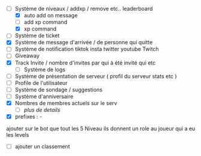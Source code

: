- [ ] Système de niveaux / addxp / remove etc.. leaderboard
  - [x] auto add on message
  - [ ] add xp command
  - [x] xp command
- [ ] Système de ticket
- [x] Système de message d'arrivée / de personne qui quitte
- [ ] Système de notification tiktok insta twitter youtube Twitch
- [ ] Giveaway
- [x] Track Invite / nombre d'invites par qui à été invité qui etc
  - [ ] Système de logs
- [ ] Système de présentation de serveur ( profil du serveur stats etc )
- [ ] Profile de l'utilisateur
- [ ] Système de sondage / suggestions
- [ ] Système d'anniversaire
- [x] Nombres de membres actuels sur le serv
  - [ ] _plus de details_
- [x] prefixes : -

ajouter sur le bot que tout les 5 Niveau ils donnent un role au joueur qui a eu les levels

- [ ] ajouter un classement

